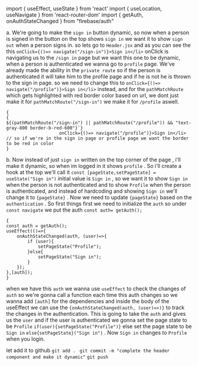import { useEffect, useState } from 'react'
import { useLocation, useNavigate } from 'react-router-dom'
import { getAuth, onAuthStateChanged } from "firebase/auth"

a. We're going to make the `sign in` button dynamic, so now when a person is signed in the button on the top shows `sign in` we want it to show `sign out` when a person signs in. so lets go to `Header.jsx` and as you can see the this `onClick={()=> navigate("/sign-in")}>Sign in</li>` onClick is navigating us to the `/sign in` page but we want this one to be dynamic, when a person is authenticated we wanna go to `profile` page. We've already made the ability in the `private route` so if the person is authenticated it will take him to the profile page and if he is not he is thrown to the sign in page. so we need to change this to `onClick={()=> navigate("/profile")}>Sign in</li>` instead, and for the `pathMatchRoute` which gets highlighted with red border color based on url, we dont just make it for `pathMatchRoute("/sign-in")` we make it for `/profile` aswell.
```
{
{
${(pathMatchRoute("/sign-in") || pathMatchRoute("/profile")) && "text-gray-800 border-b-red-600"}`}
                    onClick={()=> navigate("/profile")}>Sign in</li>
// so if we're in the sign in page or profile page we want the border to be red in color
}
```

b. Now instead of just `sign in` written on the top corner of the page , i'll make it dynamic, so when im logged in it shows `profile` . So i'll create a hook at the top we'll call it `const [pageState,setPageState] = useState("Sign in")` initial value is `Sign in` , so we want it to show `Sign in` when the person is not authenticated and to show `Profile` when the person is authenticated, and instead of hardcoding and showing `Sign in` we'll change it to `{pageState}` . Now we need to update `{pageState}` based on the `authentication` . So first things first we need to initialize the `auth` so under `const navigate` we put the auth `const auth= getAuth();`
```
{
const auth = getAuth();
useEffect(()=>{
    onAuthStateChanged(auth, (user)=>{
        if (user){
            setPageState("Profile");
        }else{
            setPageState("Sign in");
        }
    });
},[auth]);
}
```
when we have this `auth` we wanna use `useEffect` to check the changes of `auth` so we're gonna call a function each time this auth changes so we wanna add `[auth]` for the dependencies and inside the body of the useEffect we can use the `{onAuthStateChanged(auth, (user)=>)}` to track the changes in the authentication. This is going to take the `auth` and gives us the `user` and if the user is authenticated we gonna set the page state to be `Profile` `if(user){setPageState("Profile")}` else set the page state to be `Sign in` `else{setPageState}("Sign in")` .
Now `Sign in` changes to `Profile` when you login.


let add it to github
`git add . `
`git commit -m "complete the header component and make it dynamic"`
`git push`